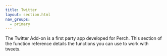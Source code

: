 ```yaml
---
title: Twitter
layout: section.html
nav_groups:
  - primary
---
```


The Twitter Add-on is a first party app developed for Perch. This section of the function reference details the functions you can use to work with tweets.
